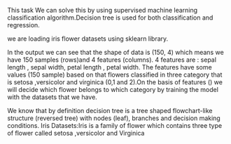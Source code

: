 This task We can solve this by using supervised machine learning classification algorithm.Decision tree is used for both classification and regression.

we are loading iris flower datasets using sklearn library. 

In the output we can see that the shape of data is (150, 4) which means we have 150 samples (rows)and 4 features (columns).
4 features are : sepal length , sepal width, petal length , petal width. The features have some values (150 sample) based on that flowers 
classified in three category that is setosa ,versicolor and virginica (0,1 and 2).On the basis of features () we will decide which flower belongs to which category by training the model with the datasets that we have.



We know that by definition decision tree is a tree shaped flowchart-like structure (reversed tree) with nodes (leaf), branches and decision making conditions.
Iris Datasets:Iris is a family of flower which contains three type of flower called setosa ,versicolor and Virginica
